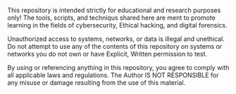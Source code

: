 This repository is intended strictly for educational and research purposes only! The tools, scripts, and techniqus shared here are ment to promote learning in the fields of cybersecurity, Ethical hacking, and digital forensics.

Unauthorized access to systems, networks, or data is illegal and unethical. Do not attempt to use any of the contents of this repository on systems or networks you do not own or have Explicit, Written permission to test.

By using or referencing anything in this repository, you agree to comply with all applicable laws and regulations. The Author IS NOT RESPONSIBLE for any misuse or damage resulting from the use of this material.
